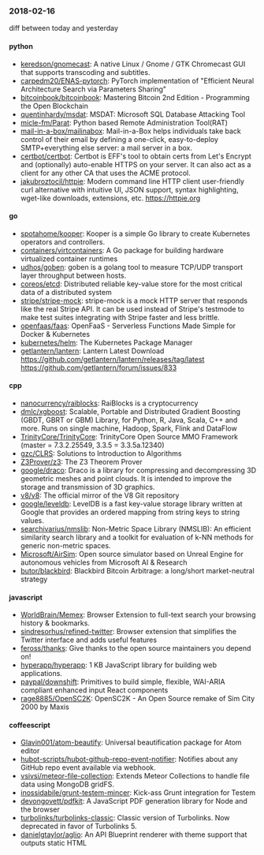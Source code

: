 ### 2018-02-16
diff between today and yesterday

#### python
* [keredson/gnomecast](https://github.com/keredson/gnomecast): A native Linux / Gnome / GTK Chromecast GUI that supports transcoding and subtitles.
* [carpedm20/ENAS-pytorch](https://github.com/carpedm20/ENAS-pytorch): PyTorch implementation of "Efficient Neural Architecture Search via Parameters Sharing"
* [bitcoinbook/bitcoinbook](https://github.com/bitcoinbook/bitcoinbook): Mastering Bitcoin 2nd Edition - Programming the Open Blockchain
* [quentinhardy/msdat](https://github.com/quentinhardy/msdat): MSDAT: Microsoft SQL Database Attacking Tool
* [micle-fm/Parat](https://github.com/micle-fm/Parat): Python based Remote Administration Tool(RAT)
* [mail-in-a-box/mailinabox](https://github.com/mail-in-a-box/mailinabox): Mail-in-a-Box helps individuals take back control of their email by defining a one-click, easy-to-deploy SMTP+everything else server: a mail server in a box.
* [certbot/certbot](https://github.com/certbot/certbot): Certbot is EFF's tool to obtain certs from Let's Encrypt and (optionally) auto-enable HTTPS on your server. It can also act as a client for any other CA that uses the ACME protocol.
* [jakubroztocil/httpie](https://github.com/jakubroztocil/httpie): Modern command line HTTP client  user-friendly curl alternative with intuitive UI, JSON support, syntax highlighting, wget-like downloads, extensions, etc. https://httpie.org

#### go
* [spotahome/kooper](https://github.com/spotahome/kooper): Kooper is a simple Go library to create Kubernetes operators and controllers.
* [containers/virtcontainers](https://github.com/containers/virtcontainers): A Go package for building hardware virtualized container runtimes
* [udhos/goben](https://github.com/udhos/goben): goben is a golang tool to measure TCP/UDP transport layer throughput between hosts.
* [coreos/etcd](https://github.com/coreos/etcd): Distributed reliable key-value store for the most critical data of a distributed system
* [stripe/stripe-mock](https://github.com/stripe/stripe-mock): stripe-mock is a mock HTTP server that responds like the real Stripe API. It can be used instead of Stripe's testmode to make test suites integrating with Stripe faster and less brittle.
* [openfaas/faas](https://github.com/openfaas/faas): OpenFaaS - Serverless Functions Made Simple for Docker & Kubernetes
* [kubernetes/helm](https://github.com/kubernetes/helm): The Kubernetes Package Manager
* [getlantern/lantern](https://github.com/getlantern/lantern): Lantern Latest Download https://github.com/getlantern/lantern/releases/tag/latest  https://github.com/getlantern/forum/issues/833 

#### cpp
* [nanocurrency/raiblocks](https://github.com/nanocurrency/raiblocks): RaiBlocks is a cryptocurrency
* [dmlc/xgboost](https://github.com/dmlc/xgboost): Scalable, Portable and Distributed Gradient Boosting (GBDT, GBRT or GBM) Library, for Python, R, Java, Scala, C++ and more. Runs on single machine, Hadoop, Spark, Flink and DataFlow
* [TrinityCore/TrinityCore](https://github.com/TrinityCore/TrinityCore): TrinityCore Open Source MMO Framework (master = 7.3.2.25549, 3.3.5 = 3.3.5a.12340)
* [gzc/CLRS](https://github.com/gzc/CLRS): Solutions to Introduction to Algorithms
* [Z3Prover/z3](https://github.com/Z3Prover/z3): The Z3 Theorem Prover
* [google/draco](https://github.com/google/draco): Draco is a library for compressing and decompressing 3D geometric meshes and point clouds. It is intended to improve the storage and transmission of 3D graphics.
* [v8/v8](https://github.com/v8/v8): The official mirror of the V8 Git repository
* [google/leveldb](https://github.com/google/leveldb): LevelDB is a fast key-value storage library written at Google that provides an ordered mapping from string keys to string values.
* [searchivarius/nmslib](https://github.com/searchivarius/nmslib): Non-Metric Space Library (NMSLIB): An efficient similarity search library and a toolkit for evaluation of k-NN methods for generic non-metric spaces.
* [Microsoft/AirSim](https://github.com/Microsoft/AirSim): Open source simulator based on Unreal Engine for autonomous vehicles from Microsoft AI & Research
* [butor/blackbird](https://github.com/butor/blackbird): Blackbird Bitcoin Arbitrage: a long/short market-neutral strategy

#### javascript
* [WorldBrain/Memex](https://github.com/WorldBrain/Memex): Browser Extension to full-text search your browsing history & bookmarks.
* [sindresorhus/refined-twitter](https://github.com/sindresorhus/refined-twitter): Browser extension that simplifies the Twitter interface and adds useful features
* [feross/thanks](https://github.com/feross/thanks):  Give thanks to the open source maintainers you depend on! 
* [hyperapp/hyperapp](https://github.com/hyperapp/hyperapp): 1 KB JavaScript library for building web applications.
* [paypal/downshift](https://github.com/paypal/downshift):  Primitives to build simple, flexible, WAI-ARIA compliant enhanced input React components
* [rage8885/OpenSC2K](https://github.com/rage8885/OpenSC2K): OpenSC2K - An Open Source remake of Sim City 2000 by Maxis

#### coffeescript
* [Glavin001/atom-beautify](https://github.com/Glavin001/atom-beautify):  Universal beautification package for Atom editor
* [hubot-scripts/hubot-github-repo-event-notifier](https://github.com/hubot-scripts/hubot-github-repo-event-notifier): Notifies about any GitHub repo event available via webhook.
* [vsivsi/meteor-file-collection](https://github.com/vsivsi/meteor-file-collection): Extends Meteor Collections to handle file data using MongoDB gridFS.
* [inossidabile/grunt-testem-mincer](https://github.com/inossidabile/grunt-testem-mincer): Kick-ass Grunt integration for Testem
* [devongovett/pdfkit](https://github.com/devongovett/pdfkit): A JavaScript PDF generation library for Node and the browser
* [turbolinks/turbolinks-classic](https://github.com/turbolinks/turbolinks-classic): Classic version of Turbolinks. Now deprecated in favor of Turbolinks 5.
* [danielgtaylor/aglio](https://github.com/danielgtaylor/aglio): An API Blueprint renderer with theme support that outputs static HTML
